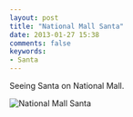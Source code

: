```yaml
---
layout: post
title: "National Mall Santa"
date: 2013-01-27 15:38
comments: false
keywords:
- Santa
---
```

Seeing Santa on National Mall.

![National Mall Santa](http://media.eick.us/media/photographs/2012/2012-12-26/National-mall-Sata.jpg)

